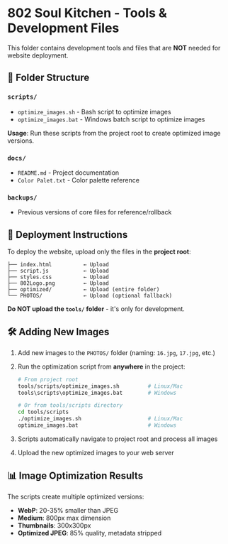 # 802 Soul Kitchen - Tools & Development Files

This folder contains development tools and files that are **NOT** needed for website deployment.

## 📁 Folder Structure

### `scripts/`

- `optimize_images.sh` - Bash script to optimize images
- `optimize_images.bat` - Windows batch script to optimize images

**Usage**: Run these scripts from the project root to create optimized image versions.

### `docs/`

- `README.md` - Project documentation
- `Color Palet.txt` - Color palette reference

### `backups/`

- Previous versions of core files for reference/rollback

## 🚀 Deployment Instructions

To deploy the website, upload only the files in the **project root**:

```text
├── index.html          ← Upload
├── script.js           ← Upload
├── styles.css          ← Upload
├── 802Logo.png         ← Upload
├── optimized/          ← Upload (entire folder)
└── PHOTOS/             ← Upload (optional fallback)
```

**Do NOT upload the `tools/` folder** - it's only for development.

## 🛠️ Adding New Images

1. Add new images to the `PHOTOS/` folder (naming: `16.jpg`, `17.jpg`, etc.)
2. Run the optimization script from **anywhere** in the project:

   ```bash
   # From project root
   tools/scripts/optimize_images.sh         # Linux/Mac
   tools\scripts\optimize_images.bat        # Windows

   # Or from tools/scripts directory
   cd tools/scripts
   ./optimize_images.sh                     # Linux/Mac
   optimize_images.bat                      # Windows
   ```

3. Scripts automatically navigate to project root and process all images
4. Upload the new optimized images to your web server

## 📊 Image Optimization Results

The scripts create multiple optimized versions:

- **WebP**: 20-35% smaller than JPEG
- **Medium**: 800px max dimension
- **Thumbnails**: 300x300px
- **Optimized JPEG**: 85% quality, metadata stripped
